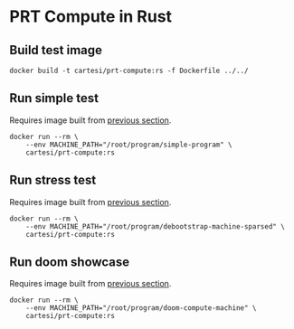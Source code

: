 # PRT Compute in Rust

## Build test image

```
docker build -t cartesi/prt-compute:rs -f Dockerfile ../../
```

## Run simple test

Requires image built from [previous section](#build-test-image).

```
docker run --rm \
    --env MACHINE_PATH="/root/program/simple-program" \
    cartesi/prt-compute:rs
```

## Run stress test

Requires image built from [previous section](#build-test-image).

```
docker run --rm \
    --env MACHINE_PATH="/root/program/debootstrap-machine-sparsed" \
    cartesi/prt-compute:rs
```

## Run doom showcase

Requires image built from [previous section](#build-test-image).

```
docker run --rm \
    --env MACHINE_PATH="/root/program/doom-compute-machine" \
    cartesi/prt-compute:rs
```
